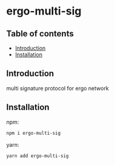 # ergo-multi-sig

## Table of contents

- [Introduction](#introduction)
- [Installation](#installation)

## Introduction

multi signature protocol for ergo network

## Installation

npm:

```sh
npm i ergo-multi-sig
```

yarn:

```sh
yarn add ergo-multi-sig
```
